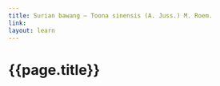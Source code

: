 ```yaml
---
title: Surian bawang – Toona sinensis (A. Juss.) M. Roem.
link:
layout: learn
---
```

# {{page.title}}
